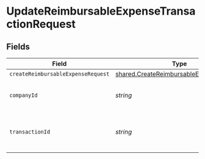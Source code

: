 # UpdateReimbursableExpenseTransactionRequest


## Fields

| Field                                                                                                     | Type                                                                                                      | Required                                                                                                  | Description                                                                                               | Example                                                                                                   |
| --------------------------------------------------------------------------------------------------------- | --------------------------------------------------------------------------------------------------------- | --------------------------------------------------------------------------------------------------------- | --------------------------------------------------------------------------------------------------------- | --------------------------------------------------------------------------------------------------------- |
| `createReimbursableExpenseRequest`                                                                        | [shared.CreateReimbursableExpenseRequest](../../../sdk/models/shared/createreimbursableexpenserequest.md) | :heavy_minus_sign:                                                                                        | N/A                                                                                                       |                                                                                                           |
| `companyId`                                                                                               | *string*                                                                                                  | :heavy_check_mark:                                                                                        | Unique identifier for a company.                                                                          | 8a210b68-6988-11ed-a1eb-0242ac120002                                                                      |
| `transactionId`                                                                                           | *string*                                                                                                  | :heavy_check_mark:                                                                                        | The unique identifier for your SMB's transaction.                                                         | 336694d8-2dca-4cb5-a28d-3ccb83e55eee                                                                      |